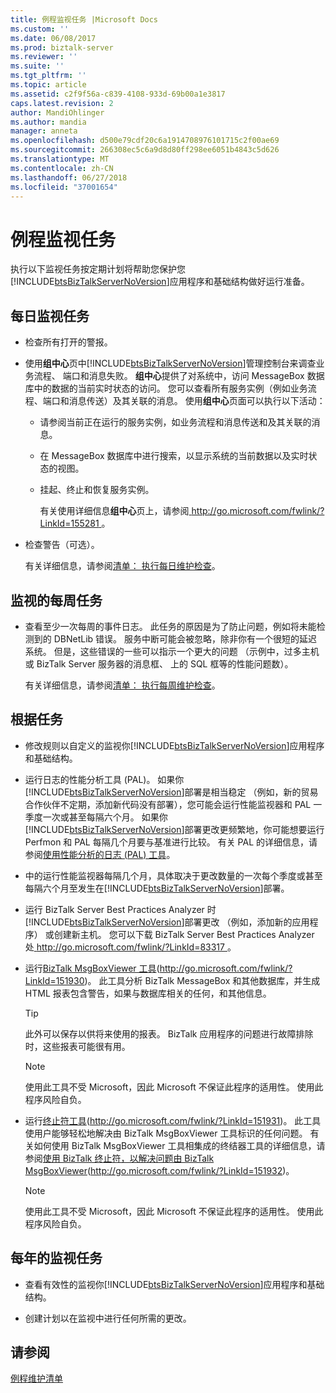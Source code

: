 ```yaml
---
title: 例程监视任务 |Microsoft Docs
ms.custom: ''
ms.date: 06/08/2017
ms.prod: biztalk-server
ms.reviewer: ''
ms.suite: ''
ms.tgt_pltfrm: ''
ms.topic: article
ms.assetid: c2f9f56a-c839-4108-933d-69b00a1e3817
caps.latest.revision: 2
author: MandiOhlinger
ms.author: mandia
manager: anneta
ms.openlocfilehash: d500e79cdf20c6a1914708976101715c2f00ae69
ms.sourcegitcommit: 266308ec5c6a9d8d80ff298ee6051b4843c5d626
ms.translationtype: MT
ms.contentlocale: zh-CN
ms.lasthandoff: 06/27/2018
ms.locfileid: "37001654"
---
```

# <a name="routine-monitoring-tasks"></a>例程监视任务
执行以下监视任务按定期计划将帮助您保护您[!INCLUDE[btsBizTalkServerNoVersion](../includes/btsbiztalkservernoversion-md.md)]应用程序和基础结构做好运行准备。  
  
## <a name="daily-monitoring-tasks"></a>每日监视任务  
  
- 检查所有打开的警报。  
  
- 使用**组中心**页中[!INCLUDE[btsBizTalkServerNoVersion](../includes/btsbiztalkservernoversion-md.md)]管理控制台来调查业务流程、 端口和消息失败。 **组中心**提供了对系统中，访问 MessageBox 数据库中的数据的当前实时状态的访问。 您可以查看所有服务实例（例如业务流程、端口和消息传送）及其关联的消息。 使用**组中心**页面可以执行以下活动：  
  
  - 请参阅当前正在运行的服务实例，如业务流程和消息传送和及其关联的消息。  
  
  - 在 MessageBox 数据库中进行搜索，以显示系统的当前数据以及实时状态的视图。  
  
  - 挂起、终止和恢复服务实例。  
  
    有关使用详细信息**组中心**页上，请参阅[ http://go.microsoft.com/fwlink/?LinkId=155281 ](http://go.microsoft.com/fwlink/?LinkId=155281)。  
  
- 检查警告（可选）。  
  
  有关详细信息，请参阅[清单： 执行每日维护检查](../technical-guides/checklist-performing-daily-maintenance-checks.md)。  
  
## <a name="weekly-monitoring-tasks"></a>监视的每周任务  
  
- 查看至少一次每周的事件日志。 此任务的原因是为了防止问题，例如将未能检测到的 DBNetLib 错误。 服务中断可能会被忽略，除非你有一个很短的延迟系统。 但是，这些错误的一些可以指示一个更大的问题 （示例中，过多主机或 BizTalk Server 服务器的消息框、 上的 SQL 框等的性能问题数）。  
  
  有关详细信息，请参阅[清单： 执行每周维护检查](../technical-guides/checklist-performing-weekly-maintenance-checks.md)。  
  
## <a name="as-needed-tasks"></a>根据任务  
  
- 修改规则以自定义的监视你[!INCLUDE[btsBizTalkServerNoVersion](../includes/btsbiztalkservernoversion-md.md)]应用程序和基础结构。  
  
- 运行日志的性能分析工具 (PAL)。 如果你[!INCLUDE[btsBizTalkServerNoVersion](../includes/btsbiztalkservernoversion-md.md)]部署是相当稳定 （例如，新的贸易合作伙伴不定期，添加新代码没有部署），您可能会运行性能监视器和 PAL 一季度一次或甚至每隔六个月。 如果你[!INCLUDE[btsBizTalkServerNoVersion](../includes/btsbiztalkservernoversion-md.md)]部署更改更频繁地，你可能想要运行 Perfmon 和 PAL 每隔几个月要与基准进行比较。 有关 PAL 的详细信息，请参阅[使用性能分析的日志 (PAL) 工具](../technical-guides/using-the-performance-analysis-of-logs-pal-tool.md)。  
  
- 中的运行性能监视器每隔几个月，具体取决于更改数量的一次每个季度或甚至每隔六个月至发生在[!INCLUDE[btsBizTalkServerNoVersion](../includes/btsbiztalkservernoversion-md.md)]部署。  
  
- 运行 BizTalk Server Best Practices Analyzer 时[!INCLUDE[btsBizTalkServerNoVersion](../includes/btsbiztalkservernoversion-md.md)]部署更改 （例如，添加新的应用程序） 或创建新主机。 您可以下载 BizTalk Server Best Practices Analyzer 处[ http://go.microsoft.com/fwlink/?LinkId=83317 ](http://go.microsoft.com/fwlink/?LinkId=83317)。  
  
- 运行[BizTalk MsgBoxViewer 工具](http://go.microsoft.com/fwlink/?LinkId=151930)(http://go.microsoft.com/fwlink/?LinkId=151930)。 此工具分析 BizTalk MessageBox 和其他数据库，并生成 HTML 报表包含警告，如果与数据库相关的任何，和其他信息。  
  
  > [!TIP]  
  >  此外可以保存以供将来使用的报表。 BizTalk 应用程序的问题进行故障排除时，这些报表可能很有用。  
  
  > [!NOTE]  
  >  使用此工具不受 Microsoft，因此 Microsoft 不保证此程序的适用性。 使用此程序风险自负。  
  
- 运行[终止符工具](http://go.microsoft.com/fwlink/?LinkId=151931)(http://go.microsoft.com/fwlink/?LinkId=151931)。 此工具使用户能够轻松地解决由 BizTalk MsgBoxViewer 工具标识的任何问题。 有关如何使用 BizTalk MsgBoxViewer 工具相集成的终结器工具的详细信息，请参阅[使用 BizTalk 终止符，以解决问题由 BizTalk MsgBoxViewer](http://go.microsoft.com/fwlink/?LinkId=151932)(http://go.microsoft.com/fwlink/?LinkId=151932)。  
  
  > [!NOTE]  
  >  使用此工具不受 Microsoft，因此 Microsoft 不保证此程序的适用性。 使用此程序风险自负。  
  
## <a name="annual-monitoring-tasks"></a>每年的监视任务  
  
- 查看有效性的监视你[!INCLUDE[btsBizTalkServerNoVersion](../includes/btsbiztalkservernoversion-md.md)]应用程序和基础结构。  
  
- 创建计划以在监视中进行任何所需的更改。  
  
## <a name="see-also"></a>请参阅  
 [例程维护清单](../technical-guides/routine-maintenance-checklists.md)